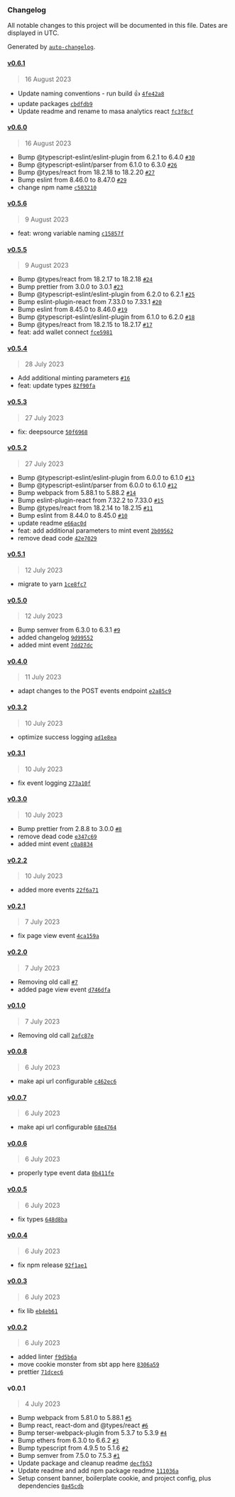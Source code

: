 ### Changelog

All notable changes to this project will be documented in this file. Dates are displayed in UTC.

Generated by [`auto-changelog`](https://github.com/CookPete/auto-changelog).

#### [v0.6.1](https://github.com/masa-finance/zksbt-cookie/compare/v0.6.0...v0.6.1)

> 16 August 2023

- Update naming conventions - run build :+1: [`4fe42a8`](https://github.com/masa-finance/zksbt-cookie/commit/4fe42a8278377dea4280c3dfa6f6769534f1724e)
- update packages [`cbdfdb9`](https://github.com/masa-finance/zksbt-cookie/commit/cbdfdb9deaff7f3b5607907a25aa6685bb4a2e06)
- Update readme and rename to masa analytics react [`fc3f8cf`](https://github.com/masa-finance/zksbt-cookie/commit/fc3f8cf206d1ca07da4fe77c4c9ba18eb57d7daf)

#### [v0.6.0](https://github.com/masa-finance/zksbt-cookie/compare/v0.5.6...v0.6.0)

> 16 August 2023

- Bump @typescript-eslint/eslint-plugin from 6.2.1 to 6.4.0 [`#30`](https://github.com/masa-finance/zksbt-cookie/pull/30)
- Bump @typescript-eslint/parser from 6.1.0 to 6.3.0 [`#26`](https://github.com/masa-finance/zksbt-cookie/pull/26)
- Bump @types/react from 18.2.18 to 18.2.20 [`#27`](https://github.com/masa-finance/zksbt-cookie/pull/27)
- Bump eslint from 8.46.0 to 8.47.0 [`#29`](https://github.com/masa-finance/zksbt-cookie/pull/29)
- change npm name [`c503210`](https://github.com/masa-finance/zksbt-cookie/commit/c5032101021b2560dfd0245ffb3e7fb91ee91fda)

#### [v0.5.6](https://github.com/masa-finance/zksbt-cookie/compare/v0.5.5...v0.5.6)

> 9 August 2023

- feat: wrong variable naming [`c15857f`](https://github.com/masa-finance/zksbt-cookie/commit/c15857f7273c07129417bfc556ab7af8b8c232b6)

#### [v0.5.5](https://github.com/masa-finance/zksbt-cookie/compare/v0.5.4...v0.5.5)

> 9 August 2023

- Bump @types/react from 18.2.17 to 18.2.18 [`#24`](https://github.com/masa-finance/zksbt-cookie/pull/24)
- Bump prettier from 3.0.0 to 3.0.1 [`#23`](https://github.com/masa-finance/zksbt-cookie/pull/23)
- Bump @typescript-eslint/eslint-plugin from 6.2.0 to 6.2.1 [`#25`](https://github.com/masa-finance/zksbt-cookie/pull/25)
- Bump eslint-plugin-react from 7.33.0 to 7.33.1 [`#20`](https://github.com/masa-finance/zksbt-cookie/pull/20)
- Bump eslint from 8.45.0 to 8.46.0 [`#19`](https://github.com/masa-finance/zksbt-cookie/pull/19)
- Bump @typescript-eslint/eslint-plugin from 6.1.0 to 6.2.0 [`#18`](https://github.com/masa-finance/zksbt-cookie/pull/18)
- Bump @types/react from 18.2.15 to 18.2.17 [`#17`](https://github.com/masa-finance/zksbt-cookie/pull/17)
- feat: add wallet connect [`fce5981`](https://github.com/masa-finance/zksbt-cookie/commit/fce5981e7e4b74e13c675587b81d40ba5abf7650)

#### [v0.5.4](https://github.com/masa-finance/zksbt-cookie/compare/v0.5.3...v0.5.4)

> 28 July 2023

- Add additional minting parameters [`#16`](https://github.com/masa-finance/zksbt-cookie/pull/16)
- feat: update types [`82f90fa`](https://github.com/masa-finance/zksbt-cookie/commit/82f90fa505e78a3b45fb9d9d01ee8fecb06ae0bf)

#### [v0.5.3](https://github.com/masa-finance/zksbt-cookie/compare/v0.5.2...v0.5.3)

> 27 July 2023

- fix: deepsource [`50f6968`](https://github.com/masa-finance/zksbt-cookie/commit/50f6968f3010e1d3b4b4b145ab041711f42b85cf)

#### [v0.5.2](https://github.com/masa-finance/zksbt-cookie/compare/v0.5.1...v0.5.2)

> 27 July 2023

- Bump @typescript-eslint/eslint-plugin from 6.0.0 to 6.1.0 [`#13`](https://github.com/masa-finance/zksbt-cookie/pull/13)
- Bump @typescript-eslint/parser from 6.0.0 to 6.1.0 [`#12`](https://github.com/masa-finance/zksbt-cookie/pull/12)
- Bump webpack from 5.88.1 to 5.88.2 [`#14`](https://github.com/masa-finance/zksbt-cookie/pull/14)
- Bump eslint-plugin-react from 7.32.2 to 7.33.0 [`#15`](https://github.com/masa-finance/zksbt-cookie/pull/15)
- Bump @types/react from 18.2.14 to 18.2.15 [`#11`](https://github.com/masa-finance/zksbt-cookie/pull/11)
- Bump eslint from 8.44.0 to 8.45.0 [`#10`](https://github.com/masa-finance/zksbt-cookie/pull/10)
- update readme [`e66ac0d`](https://github.com/masa-finance/zksbt-cookie/commit/e66ac0d9795a5a8e3e5969f1b14cd995ee5b3f51)
- feat: add additional parameters to mint event [`2b09562`](https://github.com/masa-finance/zksbt-cookie/commit/2b095629a9f230b90c8a492236869941e8a68792)
- remove dead code [`42e7029`](https://github.com/masa-finance/zksbt-cookie/commit/42e7029933be44a455621a92560ac3a2d44b7ef9)

#### [v0.5.1](https://github.com/masa-finance/zksbt-cookie/compare/v0.5.0...v0.5.1)

> 12 July 2023

- migrate to yarn [`1ce8fc7`](https://github.com/masa-finance/zksbt-cookie/commit/1ce8fc776295f034143b9d4a0c0ad063eccc8088)

#### [v0.5.0](https://github.com/masa-finance/zksbt-cookie/compare/v0.4.0...v0.5.0)

> 12 July 2023

- Bump semver from 6.3.0 to 6.3.1 [`#9`](https://github.com/masa-finance/zksbt-cookie/pull/9)
- added changelog [`9d99552`](https://github.com/masa-finance/zksbt-cookie/commit/9d99552f26b9517e2e160be13c95e991266e54b4)
- added mint event [`7dd27dc`](https://github.com/masa-finance/zksbt-cookie/commit/7dd27dcbe5bd3860ffacdd274bb8923c13816a1d)

#### [v0.4.0](https://github.com/masa-finance/zksbt-cookie/compare/v0.3.2...v0.4.0)

> 11 July 2023

- adapt changes to the POST events endpoint [`e2a85c9`](https://github.com/masa-finance/zksbt-cookie/commit/e2a85c9795f443a3a9d06c9f73800e0396693afd)

#### [v0.3.2](https://github.com/masa-finance/zksbt-cookie/compare/v0.3.1...v0.3.2)

> 10 July 2023

- optimize success logging [`ad1e8ea`](https://github.com/masa-finance/zksbt-cookie/commit/ad1e8ea270bd70d2736bdf41848025f39c9c9d29)

#### [v0.3.1](https://github.com/masa-finance/zksbt-cookie/compare/v0.3.0...v0.3.1)

> 10 July 2023

- fix event logging [`273a10f`](https://github.com/masa-finance/zksbt-cookie/commit/273a10f452965f1c873c12f454439e565fae45d2)

#### [v0.3.0](https://github.com/masa-finance/zksbt-cookie/compare/v0.2.2...v0.3.0)

> 10 July 2023

- Bump prettier from 2.8.8 to 3.0.0 [`#8`](https://github.com/masa-finance/zksbt-cookie/pull/8)
- remove dead code [`e347c69`](https://github.com/masa-finance/zksbt-cookie/commit/e347c6992d4bb5869dc79ba398da49716b2bedce)
- added mint event [`c0a8834`](https://github.com/masa-finance/zksbt-cookie/commit/c0a88344122f4dfd4298754413752217d795d84f)

#### [v0.2.2](https://github.com/masa-finance/zksbt-cookie/compare/v0.2.1...v0.2.2)

> 10 July 2023

- added more events [`22f6a71`](https://github.com/masa-finance/zksbt-cookie/commit/22f6a7165a0344a7e9bff5604a9376c9d8597fa0)

#### [v0.2.1](https://github.com/masa-finance/zksbt-cookie/compare/v0.2.0...v0.2.1)

> 7 July 2023

- fix page view event [`4ca159a`](https://github.com/masa-finance/zksbt-cookie/commit/4ca159a6fa01d1217cc94b8deb1562afe4cb6ba3)

#### [v0.2.0](https://github.com/masa-finance/zksbt-cookie/compare/v0.1.0...v0.2.0)

> 7 July 2023

- Removing old call [`#7`](https://github.com/masa-finance/zksbt-cookie/pull/7)
- added page view event [`d746dfa`](https://github.com/masa-finance/zksbt-cookie/commit/d746dfa93a02922deff15bf9db08ece909071c05)

#### [v0.1.0](https://github.com/masa-finance/zksbt-cookie/compare/v0.0.8...v0.1.0)

> 7 July 2023

- Removing old call [`2afc87e`](https://github.com/masa-finance/zksbt-cookie/commit/2afc87e465b40a16528067f1f42e1d3cd31e21e2)

#### [v0.0.8](https://github.com/masa-finance/zksbt-cookie/compare/v0.0.7...v0.0.8)

> 6 July 2023

- make api url configurable [`c462ec6`](https://github.com/masa-finance/zksbt-cookie/commit/c462ec648d48f86b10ed493fc90b1c017aeaceef)

#### [v0.0.7](https://github.com/masa-finance/zksbt-cookie/compare/v0.0.6...v0.0.7)

> 6 July 2023

- make api url configurable [`68e4764`](https://github.com/masa-finance/zksbt-cookie/commit/68e476456a6ce8cc8fa04d00875a2381d05c14f8)

#### [v0.0.6](https://github.com/masa-finance/zksbt-cookie/compare/v0.0.5...v0.0.6)

> 6 July 2023

- properly type event data [`0b411fe`](https://github.com/masa-finance/zksbt-cookie/commit/0b411febb57e601f82133c0c6dcee4b7b3a66e97)

#### [v0.0.5](https://github.com/masa-finance/zksbt-cookie/compare/v0.0.4...v0.0.5)

> 6 July 2023

- fix types [`648d8ba`](https://github.com/masa-finance/zksbt-cookie/commit/648d8ba6240b6c6a7d8a6e6550e3d871f4fd925a)

#### [v0.0.4](https://github.com/masa-finance/zksbt-cookie/compare/v0.0.3...v0.0.4)

> 6 July 2023

- fix npm release [`92f1ae1`](https://github.com/masa-finance/zksbt-cookie/commit/92f1ae1708acf756f04324b99e250d7f10f62395)

#### [v0.0.3](https://github.com/masa-finance/zksbt-cookie/compare/v0.0.2...v0.0.3)

> 6 July 2023

- fix lib [`eb4eb61`](https://github.com/masa-finance/zksbt-cookie/commit/eb4eb610c985d40e1a89dc2d8d7d0f730659cab5)

#### [v0.0.2](https://github.com/masa-finance/zksbt-cookie/compare/v0.0.1...v0.0.2)

> 6 July 2023

- added linter [`f9d5b6a`](https://github.com/masa-finance/zksbt-cookie/commit/f9d5b6a58ed9a73bcff0dd4df48e65d4a520502f)
- move cookie monster from sbt app here [`8306a59`](https://github.com/masa-finance/zksbt-cookie/commit/8306a592c8aeeeeec7ea2b9afaba7bccb23c93dc)
- prettier [`71dcec6`](https://github.com/masa-finance/zksbt-cookie/commit/71dcec67cf5e1bf361ef9adc8c181e283090e8bc)

#### v0.0.1

> 4 July 2023

- Bump webpack from 5.81.0 to 5.88.1 [`#5`](https://github.com/masa-finance/zksbt-cookie/pull/5)
- Bump react, react-dom and @types/react [`#6`](https://github.com/masa-finance/zksbt-cookie/pull/6)
- Bump terser-webpack-plugin from 5.3.7 to 5.3.9 [`#4`](https://github.com/masa-finance/zksbt-cookie/pull/4)
- Bump ethers from 6.3.0 to 6.6.2 [`#3`](https://github.com/masa-finance/zksbt-cookie/pull/3)
- Bump typescript from 4.9.5 to 5.1.6 [`#2`](https://github.com/masa-finance/zksbt-cookie/pull/2)
- Bump semver from 7.5.0 to 7.5.3 [`#1`](https://github.com/masa-finance/zksbt-cookie/pull/1)
- Update package and cleanup readme [`decfb53`](https://github.com/masa-finance/zksbt-cookie/commit/decfb5391db21652fec3a885ea3f188d5b80fb62)
- Update readme and add npm package readme [`111036a`](https://github.com/masa-finance/zksbt-cookie/commit/111036a77750812ab1f590a14eda9d1e3345415d)
- Setup consent banner, boilerplate cookie, and project config, plus dependencies [`0a45cdb`](https://github.com/masa-finance/zksbt-cookie/commit/0a45cdb2d12695157b8121fb77332e2db1c9aa93)
